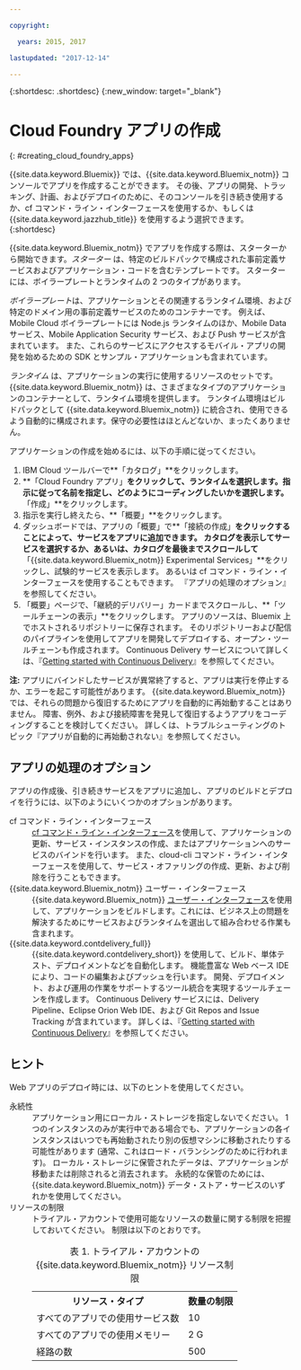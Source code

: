 ```yaml
---

copyright:

  years: 2015, 2017

lastupdated: "2017-12-14"

---
```


{:shortdesc: .shortdesc}
{:new_window: target="_blank"}

# Cloud Foundry アプリの作成
{: #creating_cloud_foundry_apps}

{{site.data.keyword.Bluemix}} では、{{site.data.keyword.Bluemix_notm}} コンソールでアプリを作成することができます。 その後、アプリの開発、トラッキング、計画、およびデプロイのために、そのコンソールを引き続き使用するか、cf コマンド・ライン・インターフェースを使用するか、もしくは {{site.data.keyword.jazzhub_title}} を使用するよう選択できます。
{:shortdesc}

{{site.data.keyword.Bluemix_notm}} でアプリを作成する際は、スターターから開始できます。*スターター* は、特定のビルドパックで構成された事前定義サービスおよびアプリケーション・コードを含むテンプレートです。 スターターには、ボイラープレートとランタイムの 2 つのタイプがあります。

*ボイラープレート*は、アプリケーションとその関連するランタイム環境、および特定のドメイン用の事前定義サービスのためのコンテナーです。 例えば、Mobile Cloud ボイラープレートには Node.js ランタイムのほか、Mobile Data サービス、Mobile Application Security サービス、および Push サービスが含まれています。 また、これらのサービスにアクセスするモバイル・アプリの開発を始めるための SDK とサンプル・アプリケーションも含まれています。

*ランタイム* は、アプリケーションの実行に使用するリソースのセットです。 {{site.data.keyword.Bluemix_notm}} は、さまざまなタイプのアプリケーションのコンテナーとして、ランタイム環境を提供します。 ランタイム環境はビルドパックとして {{site.data.keyword.Bluemix_notm}} に統合され、使用できるよう自動的に構成されます。保守の必要性はほとんどないか、まったくありません。

アプリケーションの作成を始めるには、以下の手順に従ってください。
  1. IBM Cloud ツールバーで**「カタログ」**をクリックします。
  2. **「Cloud Foundry アプリ」**をクリックして、ランタイムを選択します。指示に従って名前を指定し、どのようにコーディングしたいかを選択します。**「作成」**をクリックします。
  3. 指示を実行し終えたら、**「概要」**をクリックします。
  5. ダッシュボードでは、アプリの「概要」で**「接続の作成」**をクリックすることによって、サービスをアプリに追加できます。 カタログを表示してサービスを選択するか、あるいは、カタログを最後までスクロールして**「{{site.data.keyword.Bluemix_notm}} Experimental Services」**をクリックし、試験的サービスを表示します。 あるいは cf コマンド・ライン・インターフェースを使用することもできます。 『アプリの処理のオプション』を参照してください。
  6. 「概要」ページで、「継続的デリバリー」カードまでスクロールし、**「ツールチェーンの表示」**をクリックします。 アプリのソースは、Bluemix 上でホストされるリポジトリーに保存されます。 そのリポジトリーおよび配信のパイプラインを使用してアプリを開発してデプロイする、オープン・ツールチェーンも作成されます。 Continuous Delivery サービスについて詳しくは、『<a href="https://console.ng.bluemix.net/docs/services/ContinuousDelivery/index.html#cd_getting_started">Getting started with Continuous Delivery</a>』を参照してください。

**注:** アプリにバインドしたサービスが異常終了すると、アプリは実行を停止するか、エラーを起こす可能性があります。 {{site.data.keyword.Bluemix_notm}} では、それらの問題から復旧するためにアプリを自動的に再始動することはありません。 障害、例外、および接続障害を発見して復旧するようアプリをコーディングすることを検討してください。 詳しくは、トラブルシューティングのトピック『アプリが自動的に再始動されない』を参照してください。

## アプリの処理のオプション

アプリの作成後、引き続きサービスをアプリに追加し、アプリのビルドとデプロイを行うには、以下のようにいくつかのオプションがあります。

<dl><dt>cf コマンド・ライン・インターフェース</dt>
<dd><a href="https://github.com/cloudfoundry/cli#getting-started">cf コマンド・ライン・インターフェース</a>を使用して、アプリケーションの更新、サービス・インスタンスの作成、またはアプリケーションへのサービスのバインドを行います。 また、cloud-cli コマンド・ライン・インターフェースを使用して、サービス・オファリングの作成、更新、および削除を行うこともできます。</dd>
<dt>{{site.data.keyword.Bluemix_notm}} ユーザー・インターフェース</dt>
<dd>{{site.data.keyword.Bluemix_notm}} <a href="https://console.bluemix.net/dashboard/apps">ユーザー・インターフェース</a>を使用して、アプリケーションをビルドします。これには、ビジネス上の問題を解決するためにサービスおよびランタイムを選出して組み合わせる作業も含まれます。</dd>
<dt>{{site.data.keyword.contdelivery_full}}</dt>
<dd>{{site.data.keyword.contdelivery_short}} を使用して、ビルド、単体テスト、デプロイメントなどを自動化します。 機能豊富な Web ベース IDE により、コードの編集およびプッシュを行います。 開発、デプロイメント、および運用の作業をサポートするツール統合を実現するツールチェーンを作成します。 Continuous Delivery サービスには、Delivery Pipeline、Eclipse Orion Web IDE、および Git Repos and Issue Tracking が含まれています。 詳しくは、『<a href="https://console.ng.bluemix.net/docs/services/ContinuousDelivery/index.html#cd_getting_started">Getting started with Continuous Delivery</a>』を参照してください。</dd>
</dl>

## ヒント

Web アプリのデプロイ時には、以下のヒントを使用してください。

<dl><dt>永続性</dt>
<dd>アプリケーション用にローカル・ストレージを指定しないでください。 1 つのインスタンスのみが実行中である場合でも、アプリケーションの各インスタンスはいつでも再始動されたり別の仮想マシンに移動されたりする可能性があります (通常、これはロード・バランシングのために行われます)。 ローカル・ストレージに保管されたデータは、アプリケーションが移動または削除されると消去されます。 永続的な保管のためには、{{site.data.keyword.Bluemix_notm}} データ・ストア・サービスのいずれかを使用してください。</dd>
<dt>リソースの制限</dt>
<dd>トライアル・アカウントで使用可能なリソースの数量に関する制限を把握しておいてください。 制限は以下のとおりです。
<table style="width:100%">
<caption>表 1. トライアル・アカウントの {{site.data.keyword.Bluemix_notm}} リソース制限</caption>
  <th>リソース・タイプ</th>	<th>数量の制限</th>
<tr><td>すべてのアプリでの使用サービス数</td> <td>10</td>
<tr><td>すべてのアプリでの使用メモリー</td> <td>	2 G</td>
<tr><td>経路の数</td> <td>500</td>
</table>
</dd>
</dl>
